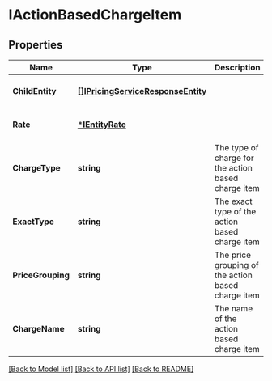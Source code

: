 # IActionBasedChargeItem

## Properties
Name | Type | Description | Notes
------------ | ------------- | ------------- | -------------
**ChildEntity** | [**[]IPricingServiceResponseEntity**](IPricingServiceResponseEntity.md) |  | [optional] [default to null]
**Rate** | [***IEntityRate**](IEntityRate.md) |  | [optional] [default to null]
**ChargeType** | **string** | The type of charge for the action based charge item | [optional] [default to null]
**ExactType** | **string** | The exact type of the action based charge item | [optional] [default to null]
**PriceGrouping** | **string** | The price grouping of the action based charge item | [optional] [default to null]
**ChargeName** | **string** | The name of the action based charge item | [optional] [default to null]

[[Back to Model list]](../README.md#documentation-for-models) [[Back to API list]](../README.md#documentation-for-api-endpoints) [[Back to README]](../README.md)



